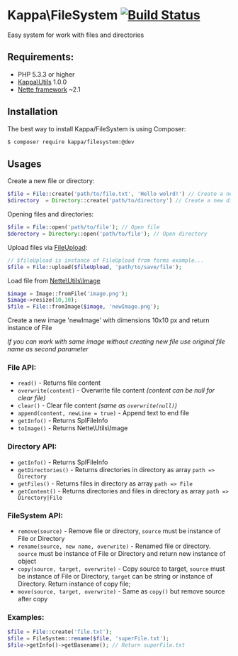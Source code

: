 # Kappa\FileSystem [![Build Status](https://travis-ci.org/Kappa-app/FileSystem.png?branch=master)](https://travis-ci.org/Kappa-app/FileSystem)

Easy system for work with files and directories

## Requirements:

* PHP 5.3.3 or higher
* [Kappa\Utils](https://github.com/kappa-org/utils) 1.0.0
* [Nette framework](https://github.com/nette/nette) ~2.1

## Installation

The best way to install Kappa/FileSystem is using Composer:

```bash
$ composer require kappa/filesystem:@dev
```

## Usages

Create a new file or directory:
```php
$file = File::create('path/to/file.txt', 'Hello wolrd!') // Create a new file with Hello world! text
$directory  = Directory::create('path/to/directory') // Create a new directory
```

Opening files and directories:
```php
$file = File::open('path/to/file'); // Open file
$dorectory = Directory::open('path/to/file'); // Open directory
```

Upload files via [FileUpload](https://github.com/nette/http/blob/master/src/Http/FileUpload.php):
```php
// $fileUpload is instance of FileUpload from forms example...
$file = File::upload($fileUpload, 'path/to/save/file');
```

Load file from [Nette\Utils\Image](https://github.com/nette/utils/blob/master/src/Utils/Image.php)
```php
$image = Image::fromFile('image.png');
$image->resize(10,10);
$file = File::fromImage($image, 'newImage.png');
```
Create a new image 'newImage' with dimensions 10x10 px and return instance of File

*If you can work with same image without creating new file use original file name as second parameter*

### File API:

* ```read()``` - Returns file content
* ```overwrite(content)``` - Overwrite file content *(content can be null for clear file)*
* ```clear()``` - Clear file content *(same as ```overwrite(null)```)*
* ```append(content, newLine = true)``` - Append text to end file
* ```getInfo()``` - Returns SplFileInfo
* ```toImage()``` - Returns Nette\Utils\Image

### Directory API:

* ```getInfo()``` - Returns SplFileInfo
* ```getDirectories()``` - Returns directories in directory as array ```path => Directory```
* ```getFiles()``` - Returns files in directory as array ```path => File```
* ```getContent()``` - Returns directories and files in directory as array ```path => Directory|File```

### FileSystem API:

* ```remove(source)``` - Remove file or directory, ```source``` must be instance of File or Directory
* ```rename(source, new name, overwrite)``` - Renamed file or directory. ```source``` must be instance of File or
Directory and return new instance of object
* ```copy(source, target, overwrite)``` - Copy source to target, ```source``` must be instance of File or Directory,
```target``` can be string or instance of Directory. Return instance of copy file;
* ```move(source, target, overwrite)``` - Same as ```copy()``` but remove source after copy

### Examples:

```php
$file = File::create('file.txt');
$file = FileSystem::rename($file, 'superFile.txt');
$file->getInfo()->getBasename(); // Return superFile.txt
```